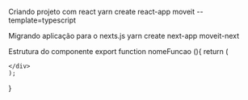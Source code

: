 Criando projeto com react
yarn create react-app moveit --template=typescript

Migrando aplicação para o nexts.js
yarn create next-app moveit-next


Estrutura do componente 
export function nomeFuncao (){
    return (
    <div>
        
    </div>
    );
}